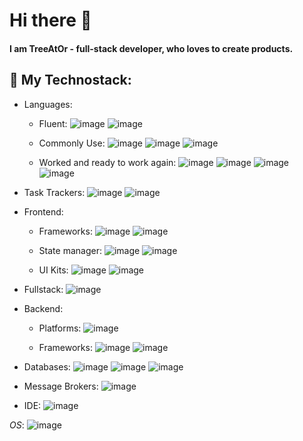 # Hi there 👋
#### I am TreeAtOr - full-stack developer, who loves to create products. 

## 🔧 My Technostack:
 - Languages: 
    - Fluent: 
         ![image](https://img.shields.io/badge/JavaScript-323330?style=flat&logo=javascript&logoColor=F7DF1E)
         ![image](https://img.shields.io/badge/TypeScript-007ACC?style=flat&logo=typescript&logoColor=white)
         
    - Commonly Use:
         ![image](https://img.shields.io/badge/Python-FFD43B?style=flat&logo=python&logoColor=blue)
         ![image](https://img.shields.io/badge/CSS3-1572B6?style=flat&logo=css3&logoColor=white)
         ![image](https://img.shields.io/badge/HTML5-E34F26?style=flat&logo=html5&logoColor=white)

    - Worked and ready to work again:
         ![image](https://img.shields.io/badge/Java-ED8B00?style=flat&logo=java&logoColor=white)
         ![image](https://img.shields.io/badge/Rust-black?style=flat&logo=rust&logoColor=#E57324)
         ![image](https://img.shields.io/badge/C-00599C?style=flat&logo=c&logoColor=white)
         ![image](https://img.shields.io/badge/C%2B%2B-00599C?style=flat&logo=c%2B%2B&logoColor=white)
         

 - Task Trackers: 
    ![image](https://img.shields.io/badge/Trello-0052CC?style=flat&logo=trello&logoColor=white)
    ![image](https://img.shields.io/badge/Jira-0052CC?style=flat&logo=Jira&logoColor=white)

 - Frontend: 
    - Frameworks: 
        ![image](https://img.shields.io/badge/React-20232A?style=flat&logo=react&logoColor=61DAFB)
        ![image](https://img.shields.io/badge/React_Native-20232A?style=flat&logo=react&logoColor=61DAFB)

    - State manager: 
        ![image](https://img.shields.io/badge/Redux-593D88?style=flat&logo=redux&logoColor=white)
        ![image](https://img.shields.io/badge/MobX-FF9955?style=flat&logoColor=white&logo=mobx)

    - UI Kits: 
        ![image](https://img.shields.io/badge/Material%20UI-007FFF?style=flat&logo=mui&logoColor=white)
        ![image](https://img.shields.io/badge/VK%20UI-0077FF?style=flat&logoColor=white&logo=vk)

 - Fullstack: 
    ![image](https://img.shields.io/badge/next.js-000000?style=flat&logo=nextdotjs&logoColor=white)
 - Backend: 
    - Platforms:
        ![image](https://img.shields.io/badge/Node.js-339933?style=flat&logo=nodedotjs&logoColor=white)
    
    - Frameworks:
        ![image](https://img.shields.io/badge/nestjs-E0234E?style=flat&logo=nestjs&logoColor=white)
        ![image](https://img.shields.io/badge/Express.js-000000?style=flat&logo=express&logoColor=white)




 - Databases: 
    ![image](https://img.shields.io/badge/MongoDB-4EA94B?style=flat&logo=mongodb&logoColor=white) 
    ![image](https://img.shields.io/badge/PostgreSQL-316192?style=flat&logo=postgresql&logoColor=white) 
    ![image](https://img.shields.io/badge/Supabase-181818?style=flat&logo=supabase&logoColor=white)

  - Message Brokers: 
    ![image](https://img.shields.io/badge/rabbitmq-%23FF6600.svg?&style=flat&logo=rabbitmq&logoColor=white)

  - IDE:
    ![image](https://img.shields.io/badge/VSCode-0078D4?style=flat&logo=visual%20studio%20code&logoColor=white)

*OS*: ![image](https://img.shields.io/badge/manjaro-35BF5C?style=flat&logo=manjaro&logoColor=white)
<!--
**TreeAtOr/TreeAtOr** is a ✨ _special_ ✨ repository because its `README.md` (this file) appears on your GitHub profile.

Here are some ideas to get you started:

- 🔭 I’m currently working on ...
- 🌱 I’m currently learning ...
- 👯 I’m looking to collaborate on ...
- 🤔 I’m looking for help with ...
- 💬 Ask me about ...
- 📫 How to reach me: ...
- 😄 Pronouns: ...
- ⚡ Fun fact: ...
-->
